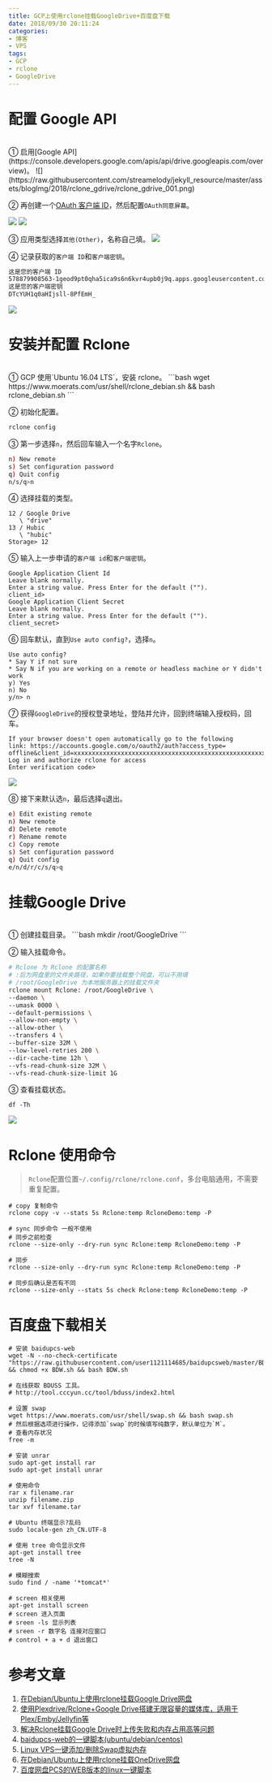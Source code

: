 ```yaml
---
title: GCP上使用rclone挂载GoogleDrive+百度盘下载
date: 2018/09/30 20:11:24
categories: 
- 博客
- VPS
tags: 
- GCP
- rclone
- GoogleDrive
---
```


# 配置 Google API
<br/>
① 启用[Google API](https://console.developers.google.com/apis/api/drive.googleapis.com/overview)。
![](https://raw.githubusercontent.com/streamelody/jekyll_resource/master/assets/blogImg/2018/rclone_gdrive/rclone_gdrive_001.png)

② 再创建一个[OAuth 客户端 ID](https://console.developers.google.com/apis/credentials/oauthclient)，然后配置`OAuth同意屏幕`。
<!--more-->
![](https://raw.githubusercontent.com/streamelody/jekyll_resource/master/assets/blogImg/2018/rclone_gdrive/rclone_gdrive_002.png)
![](https://raw.githubusercontent.com/streamelody/jekyll_resource/master/assets/blogImg/2018/rclone_gdrive/rclone_gdrive_003.png)

③ 应用类型选择`其他(Other)`，名称自己填。
![](https://raw.githubusercontent.com/streamelody/jekyll_resource/master/assets/blogImg/2018/rclone_gdrive/rclone_gdrive_004.png)

④ 记录获取的`客户端 ID`和`客户端密钥`。
```bash
这是您的客户端 ID
578879908563-1geod9pt0qha5ica9s6n6kvr4upb0j9q.apps.googleusercontent.com
这是您的客户端密钥
DTcYUH1q0aHIjsll-8PfEmH_
```
![](https://raw.githubusercontent.com/streamelody/jekyll_resource/master/assets/blogImg/2018/rclone_gdrive/rclone_gdrive_005.png)

# 安装并配置 Rclone
<br/>
① GCP 使用`Ubuntu 16.04 LTS`，安装 rclone。
```bash
wget https://www.moerats.com/usr/shell/rclone_debian.sh && bash rclone_debian.sh
```

② 初始化配置。
```bash
rclone config
```

③ 第一步选择`n`，然后回车输入一个名字`Rclone`。
```bash
n) New remote
s) Set configuration password
q) Quit config
n/s/q>n
```

④ 选择挂载的类型。
```
12 / Google Drive
   \ "drive"
13 / Hubic
   \ "hubic"
Storage> 12 
```

⑤ 输入上一步申请的`客户端 id`和`客户端密钥`。
```
Google Application Client Id
Leave blank normally.
Enter a string value. Press Enter for the default ("").
client_id> 
Google Application Client Secret
Leave blank normally.
Enter a string value. Press Enter for the default ("").
client_secret> 
```

⑥ 回车默认，直到`Use auto config?`，选择`n`。
```
Use auto config?
* Say Y if not sure
* Say N if you are working on a remote or headless machine or Y didn't work
y) Yes
n) No
y/n> n
```

⑦ 获得`GoogleDrive`的授权登录地址，登陆并允许，回到终端输入授权码，回车。
```
If your browser doesn't open automatically go to the following
link: https://accounts.google.com/o/oauth2/auth?access_type=
offline&client_id=xxxxxxxxxxxxxxxxxxxxxxxxxxxxxxxxxxxxxxxxxxxxxxxxxxxxxxxxxxxx
Log in and authorize rclone for access
Enter verification code>

```

![](https://raw.githubusercontent.com/streamelody/jekyll_resource/master/assets/blogImg/2018/rclone_gdrive/rclone_gdrive_006.png)

⑧ 接下来默认选`n`，最后选择`q`退出。
```bash
e) Edit existing remote
n) New remote
d) Delete remote
r) Rename remote
c) Copy remote
s) Set configuration password
q) Quit config
e/n/d/r/c/s/q>q
```

# 挂载Google Drive
<br/>
① 创建挂载目录。
```bash
mkdir /root/GoogleDrive
```

② 输入挂载命令。
```bash
# Rclone 为 Rclone 的配置名称
# :后为网盘里的文件夹路径，如果你要挂载整个网盘，可以不用填
# /root/GoogleDrive 为本地服务器上的挂载文件夹
rclone mount Rclone: /root/GoogleDrive \
--daemon \ 
--umask 0000 \
--default-permissions \
--allow-non-empty \
--allow-other \
--transfers 4 \
--buffer-size 32M \
--low-level-retries 200 \
--dir-cache-time 12h \
--vfs-read-chunk-size 32M \
--vfs-read-chunk-size-limit 1G 
```

③ 查看挂载状态。
```
df -Th
```
![](https://raw.githubusercontent.com/streamelody/jekyll_resource/master/assets/blogImg/2018/rclone_gdrive/rclone_gdrive_007.png)

# Rclone 使用命令
> `Rclone`配置位置`~/.config/rclone/rclone.conf`，多台电脑通用，不需要重复配置。

```shell
# copy 复制命令
rclone copy -v --stats 5s Rclone:temp RcloneDemo:temp -P

# sync 同步命令 一般不使用
# 同步之前检查
rclone --size-only --dry-run sync Rclone:temp RcloneDemo:temp -P

# 同步
rclone --size-only --dry-run sync Rclone:temp RcloneDemo:temp -P

# 同步后确认是否有不同 
rclone --size-only --stats 5s check Rclone:temp RcloneDemo:temp -P
```

# 百度盘下载相关

```shell
# 安装 baidupcs-web
wget -N --no-check-certificate "https://raw.githubusercontent.com/user1121114685/baidupcsweb/master/BDW.sh" && chmod +x BDW.sh && bash BDW.sh

# 在线获取 BDUSS 工具。
# http://tool.cccyun.cc/tool/bduss/index2.html

# 设置 swap
wget https://www.moerats.com/usr/shell/swap.sh && bash swap.sh
# 然后根据选项进行操作，记得添加`swap`的时候填写纯数字，默认单位为`M`。
# 查看内存状况
free -m

# 安装 unrar
sudo apt-get install rar
sudo apt-get install unrar

# 使用命令 
rar x filename.rar
unzip filename.zip
tar xvf filename.tar

# Ubuntu 终端显示?乱码
sudo locale-gen zh_CN.UTF-8

# 使用 tree 命令显示文件
apt-get install tree
tree -N

# 模糊搜索
sudo find / -name '*tomcat*'

# screen 相关使用
apt-get install screen
# screen 进入页面
# sreen -ls 显示列表 
# sreen -r 数字名 连接对应窗口
# control + a + d 退出窗口
```

# 参考文章
1. [在Debian/Ubuntu上使用rclone挂载Google Drive网盘](https://www.moerats.com/archives/481/)
2. [使用Plexdrive/Rclone+Google Drive搭建无限容量的媒体库，适用于Plex/Emby/Jellyfin等](https://www.moerats.com/archives/870/)
3. [解决Rclone挂载Google Drive时上传失败和内存占用高等问题](https://www.moerats.com/archives/877/)
4. [baidupcs-web的一键脚本(ubuntu/debian/centos)](https://github.com/liuzhuoling2011/baidupcs-web/issues/65)
5. [Linux VPS一键添加/删除Swap虚拟内存](https://www.moerats.com/archives/722/)
6. [在Debian/Ubuntu上使用rclone挂载OneDrive网盘](https://www.moerats.com/archives/491/)
7. [百度网盘PCS的WEB版本的linux一键脚本](https://github.com/user1121114685/baidupcsweb)